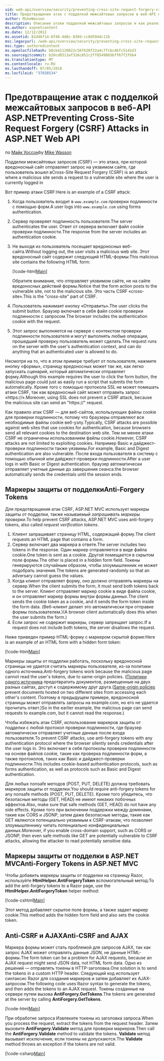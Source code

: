 ```yaml
---
uid: web-api/overview/security/preventing-cross-site-request-forgery-csrf-attacks
title: Предотвращение атак с подделкой межсайтовых запросов в веб-API ASP.NET | Документация Майкрософт
author: MikeWasson
description: Описание атаки подделкой межсайтовых запросов и как реализовать меры anti-CSRF в ASP.NET Web API.
ms.author: aspnetcontent
ms.date: 12/12/2012
ms.assetid: 81d46f14-8f48-4d8c-830d-cc8d594dc11b
msc.legacyurl: /web-api/overview/security/preventing-cross-site-request-forgery-csrf-attacks
msc.type: authoredcontent
ms.openlocfilehash: b8cb42120822c56f620f22a4c7fcbc4bfc5141d3
ms.sourcegitcommit: b28cd0313af316c051c2ff8549865bff67f2fbb4
ms.translationtype: MT
ms.contentlocale: ru-RU
ms.lasthandoff: 07/05/2018
ms.locfileid: "37838534"
---
```

<a name="preventing-cross-site-request-forgery-csrf-attacks-in-aspnet-web-api"></a><span data-ttu-id="49ec2-103">Предотвращение атак с подделкой межсайтовых запросов в веб-API ASP.NET</span><span class="sxs-lookup"><span data-stu-id="49ec2-103">Preventing Cross-Site Request Forgery (CSRF) Attacks in ASP.NET Web API</span></span>
====================
<span data-ttu-id="49ec2-104">по [Майк Уоссон](https://github.com/MikeWasson)</span><span class="sxs-lookup"><span data-stu-id="49ec2-104">by [Mike Wasson](https://github.com/MikeWasson)</span></span>

<span data-ttu-id="49ec2-105">Подделки межсайтовых запросов (CSRF) — это атака, при которой вредоносный сайт отправляет запрос на уязвимом сайте, где пользователь вошел в</span><span class="sxs-lookup"><span data-stu-id="49ec2-105">Cross-Site Request Forgery (CSRF) is an attack where a malicious site sends a request to a vulnerable site where the user is currently logged in</span></span>

<span data-ttu-id="49ec2-106">Вот пример атаки CSRF:</span><span class="sxs-lookup"><span data-stu-id="49ec2-106">Here is an example of a CSRF attack:</span></span>

1. <span data-ttu-id="49ec2-107">Когда пользователь входит в `www.example.com` проверки подлинности с помощью форм.</span><span class="sxs-lookup"><span data-stu-id="49ec2-107">A user logs into `www.example.com` using forms authentication.</span></span>
2. <span data-ttu-id="49ec2-108">Сервер проверяет подлинность пользователя.</span><span class="sxs-lookup"><span data-stu-id="49ec2-108">The server authenticates the user.</span></span> <span data-ttu-id="49ec2-109">Ответ от сервера включает файл cookie проверки подлинности.</span><span class="sxs-lookup"><span data-stu-id="49ec2-109">The response from the server includes an authentication cookie.</span></span>
3. <span data-ttu-id="49ec2-110">Не выходя из пользователь посещает вредоносных веб-сайта.</span><span class="sxs-lookup"><span data-stu-id="49ec2-110">Without logging out, the user visits a malicious web site.</span></span> <span data-ttu-id="49ec2-111">Этот вредоносный сайт содержит следующий HTML-формы:</span><span class="sxs-lookup"><span data-stu-id="49ec2-111">This malicious site contains the following HTML form:</span></span> 

    [!code-html[Main](preventing-cross-site-request-forgery-csrf-attacks/samples/sample1.html)]

    <span data-ttu-id="49ec2-112">Обратите внимание, что отправляет уязвимом сайте, не на сайте вредоносных действий формы.</span><span class="sxs-lookup"><span data-stu-id="49ec2-112">Notice that the form action posts to the vulnerable site, not to the malicious site.</span></span> <span data-ttu-id="49ec2-113">Это часть CSRF «cross-site».</span><span class="sxs-lookup"><span data-stu-id="49ec2-113">This is the "cross-site" part of CSRF.</span></span>
4. <span data-ttu-id="49ec2-114">Пользователь нажимает кнопку «Отправить».</span><span class="sxs-lookup"><span data-stu-id="49ec2-114">The user clicks the submit button.</span></span> <span data-ttu-id="49ec2-115">Браузер включает в себя файл cookie проверки подлинности с запросом.</span><span class="sxs-lookup"><span data-stu-id="49ec2-115">The browser includes the authentication cookie with the request.</span></span>
5. <span data-ttu-id="49ec2-116">Этот запрос выполняется на сервере с контекстом проверки подлинности пользователя и могут выполнять любые операции, прошедший проверку пользователь может сделать.</span><span class="sxs-lookup"><span data-stu-id="49ec2-116">The request runs on the server with the user's authentication context, and can do anything that an authenticated user is allowed to do.</span></span>

<span data-ttu-id="49ec2-117">Несмотря на то, что в этом примере требует от пользователя, нажмите кнопку «формы», страницу вредоносных может так же, как легко запускать сценарий, который автоматически отправляет форму.</span><span class="sxs-lookup"><span data-stu-id="49ec2-117">Although this example requires the user to click the form button, the malicious page could just as easily run a script that submits the form automatically.</span></span> <span data-ttu-id="49ec2-118">Кроме того с помощью протокола SSL не может помешать атаки CSRF, так как вредоносный сайт может отправить запрос «https://».</span><span class="sxs-lookup"><span data-stu-id="49ec2-118">Moreover, using SSL does not prevent a CSRF attack, because the malicious site can send an "https://" request.</span></span>

<span data-ttu-id="49ec2-119">Как правило атак CSRF — для веб-сайтов, использующих файлы cookie для проверки подлинности, потому что браузеры отправляют все необходимые файлы cookie веб-узлу.</span><span class="sxs-lookup"><span data-stu-id="49ec2-119">Typically, CSRF attacks are possible against web sites that use cookies for authentication, because browsers send all relevant cookies to the destination web site.</span></span> <span data-ttu-id="49ec2-120">Тем не менее атаки CSRF не ограничены использованием файлы cookie.</span><span class="sxs-lookup"><span data-stu-id="49ec2-120">However, CSRF attacks are not limited to exploiting cookies.</span></span> <span data-ttu-id="49ec2-121">Например Basic и дайджест-проверки подлинности также уязвимы.</span><span class="sxs-lookup"><span data-stu-id="49ec2-121">For example, Basic and Digest authentication are also vulnerable.</span></span> <span data-ttu-id="49ec2-122">После входа пользователя в систему с помощью обычной или дайджест-проверки подлинности.</span><span class="sxs-lookup"><span data-stu-id="49ec2-122">After a user logs in with Basic or Digest authentication.</span></span> <span data-ttu-id="49ec2-123">браузер автоматически отправляет учетные данные до завершения сеанса.</span><span class="sxs-lookup"><span data-stu-id="49ec2-123">the browser automatically sends the credentials until the session ends.</span></span>

## <a name="anti-forgery-tokens"></a><span data-ttu-id="49ec2-124">Маркеры защиты от подделки</span><span class="sxs-lookup"><span data-stu-id="49ec2-124">Anti-Forgery Tokens</span></span>

<span data-ttu-id="49ec2-125">Для предотвращения атак CSRF, ASP.NET MVC использует маркеры защиты от подделки, также называемый *запрашивать маркеры проверки*.</span><span class="sxs-lookup"><span data-stu-id="49ec2-125">To help prevent CSRF attacks, ASP.NET MVC uses anti-forgery tokens, also called *request verification tokens*.</span></span>

1. <span data-ttu-id="49ec2-126">Клиент запрашивает страницу HTML, содержащий форму.</span><span class="sxs-lookup"><span data-stu-id="49ec2-126">The client requests an HTML page that contains a form.</span></span>
2. <span data-ttu-id="49ec2-127">Сервер включает два маркера в ответе.</span><span class="sxs-lookup"><span data-stu-id="49ec2-127">The server includes two tokens in the response.</span></span> <span data-ttu-id="49ec2-128">Один маркер отправляется в виде файла cookie.</span><span class="sxs-lookup"><span data-stu-id="49ec2-128">One token is sent as a cookie.</span></span> <span data-ttu-id="49ec2-129">Другой помещается в скрытом поле формы.</span><span class="sxs-lookup"><span data-stu-id="49ec2-129">The other is placed in a hidden form field.</span></span> <span data-ttu-id="49ec2-130">Токены генерируются случайным образом, чтобы злоумышленник не может подобрать значения.</span><span class="sxs-lookup"><span data-stu-id="49ec2-130">The tokens are generated randomly so that an adversary cannot guess the values.</span></span>
3. <span data-ttu-id="49ec2-131">Когда клиент отправляет форму, оно должно отправлять маркеры на сервер.</span><span class="sxs-lookup"><span data-stu-id="49ec2-131">When the client submits the form, it must send both tokens back to the server.</span></span> <span data-ttu-id="49ec2-132">Клиент отправляет маркер cookie в виде файла cookie, и он отправляет маркер формы внутри формы данных.</span><span class="sxs-lookup"><span data-stu-id="49ec2-132">The client sends the cookie token as a cookie, and it sends the form token inside the form data.</span></span> <span data-ttu-id="49ec2-133">(Веб-клиент делает это автоматически при отправке формы пользователем.)</span><span class="sxs-lookup"><span data-stu-id="49ec2-133">(A browser client automatically does this when the user submits the form.)</span></span>
4. <span data-ttu-id="49ec2-134">Если запрос не содержит маркеры, сервер запрещает запрос.</span><span class="sxs-lookup"><span data-stu-id="49ec2-134">If a request does not include both tokens, the server disallows the request.</span></span>

<span data-ttu-id="49ec2-135">Ниже приведен пример HTML-форму с маркером скрытой форме:</span><span class="sxs-lookup"><span data-stu-id="49ec2-135">Here is an example of an HTML form with a hidden form token:</span></span>

[!code-html[Main](preventing-cross-site-request-forgery-csrf-attacks/samples/sample2.html)]

<span data-ttu-id="49ec2-136">Маркеры защиты от подделки работать, поскольку вредоносной страницы не удается считать маркеры пользователя, из-за политики одного источника.</span><span class="sxs-lookup"><span data-stu-id="49ec2-136">Anti-forgery tokens work because the malicious page cannot read the user's tokens, due to same-origin policies.</span></span> <span data-ttu-id="49ec2-137">([Политики одного источника](http://www.w3.org/Security/wiki/Same_Origin_Policy) предотвратить документов, размещенные на двух разных сайтах, доступ к содержимому друг друга.</span><span class="sxs-lookup"><span data-stu-id="49ec2-137">([Same-origin policies](http://www.w3.org/Security/wiki/Same_Origin_Policy) prevent documents hosted on two different sites from accessing each other's content.</span></span> <span data-ttu-id="49ec2-138">Поэтому в предыдущем примере, вредоносной страницы может отправлять запросы на example.com, но его не удается прочитать ответ.)</span><span class="sxs-lookup"><span data-stu-id="49ec2-138">So in the earlier example, the malicious page can send requests to example.com, but it cannot read the response.)</span></span>

<span data-ttu-id="49ec2-139">Чтобы избежать атак CSRF, использование маркеров защиты от подделки с любой протокол проверки подлинности, где браузер автоматически отправляет учетные данные после входа пользователя.</span><span class="sxs-lookup"><span data-stu-id="49ec2-139">To prevent CSRF attacks, use anti-forgery tokens with any authentication protocol where the browser silently sends credentials after the user logs in.</span></span> <span data-ttu-id="49ec2-140">Это включает в себя протоколы проверки подлинности на основе файлов cookie, такие как проверка подлинности форм, а также протоколов, таких как Basic и дайджест-проверки подлинности.</span><span class="sxs-lookup"><span data-stu-id="49ec2-140">This includes cookie-based authentication protocols, such as forms authentication, as well as protocols such as Basic and Digest authentication.</span></span>

<span data-ttu-id="49ec2-141">Для любых nonsafe методов (POST, PUT, DELETE) должна требовать маркеров защиты от подделки.</span><span class="sxs-lookup"><span data-stu-id="49ec2-141">You should require anti-forgery tokens for any nonsafe methods (POST, PUT, DELETE).</span></span> <span data-ttu-id="49ec2-142">Кроме того убедитесь, что безопасные методы (GET, HEAD) не имеют никаких побочных эффектов.</span><span class="sxs-lookup"><span data-stu-id="49ec2-142">Also, make sure that safe methods (GET, HEAD) do not have any side effects.</span></span> <span data-ttu-id="49ec2-143">Кроме того при включении поддержки между доменами, такие как CORS и JSONP, затем даже безопасные методы, такие как GET являются потенциально уязвимым к CSRF-атакам, что позволяет злоумышленнику читать потенциально конфиденциальных данных.</span><span class="sxs-lookup"><span data-stu-id="49ec2-143">Moreover, if you enable cross-domain support, such as CORS or JSONP, then even safe methods like GET are potentially vulnerable to CSRF attacks, allowing the attacker to read potentially sensitive data.</span></span>

## <a name="anti-forgery-tokens-in-aspnet-mvc"></a><span data-ttu-id="49ec2-144">Маркеры защиты от подделки в ASP.NET MVC</span><span class="sxs-lookup"><span data-stu-id="49ec2-144">Anti-Forgery Tokens in ASP.NET MVC</span></span>

<span data-ttu-id="49ec2-145">Чтобы добавить маркеры защиты от подделки на страницу Razor, используйте **HtmlHelper.AntiForgeryToken** вспомогательный метод:</span><span class="sxs-lookup"><span data-stu-id="49ec2-145">To add the anti-forgery tokens to a Razor page, use the **HtmlHelper.AntiForgeryToken** helper method:</span></span>

[!code-cshtml[Main](preventing-cross-site-request-forgery-csrf-attacks/samples/sample3.cshtml)]

<span data-ttu-id="49ec2-146">Этот метод добавляет скрытое поле формы, а также задает маркер cookie.</span><span class="sxs-lookup"><span data-stu-id="49ec2-146">This method adds the hidden form field and also sets the cookie token.</span></span>

## <a name="anti-csrf-and-ajax"></a><span data-ttu-id="49ec2-147">Anti-CSRF и AJAX</span><span class="sxs-lookup"><span data-stu-id="49ec2-147">Anti-CSRF and AJAX</span></span>

<span data-ttu-id="49ec2-148">Маркера формы может стать проблемой для запросов AJAX, так как запрос AJAX может отправлять данные JSON, не данные HTML-формы.</span><span class="sxs-lookup"><span data-stu-id="49ec2-148">The form token can be a problem for AJAX requests, because an AJAX request might send JSON data, not HTML form data.</span></span> <span data-ttu-id="49ec2-149">Одно из решений — отправлять токены в HTTP-заголовка.</span><span class="sxs-lookup"><span data-stu-id="49ec2-149">One solution is to send the tokens in a custom HTTP header.</span></span> <span data-ttu-id="49ec2-150">Следующий код использует синтаксис Razor для создания маркеров и затем добавляет их AJAX-запросом.</span><span class="sxs-lookup"><span data-stu-id="49ec2-150">The following code uses Razor syntax to generate the tokens, and then adds the tokens to an AJAX request.</span></span> <span data-ttu-id="49ec2-151">Токены созданные на сервере путем вызова **AntiForgery.GetTokens**.</span><span class="sxs-lookup"><span data-stu-id="49ec2-151">The tokens are generated at the server by calling **AntiForgery.GetTokens**.</span></span>

[!code-html[Main](preventing-cross-site-request-forgery-csrf-attacks/samples/sample4.html)]

<span data-ttu-id="49ec2-152">При обработке запроса Извлеките токены из заголовка запроса.</span><span class="sxs-lookup"><span data-stu-id="49ec2-152">When you process the request, extract the tokens from the request header.</span></span> <span data-ttu-id="49ec2-153">Затем вызовите **AntiForgery.Validate** метод для проверки маркеров.</span><span class="sxs-lookup"><span data-stu-id="49ec2-153">Then call the **AntiForgery.Validate** method to validate the tokens.</span></span> <span data-ttu-id="49ec2-154">**Validate** метод вызывает исключение, если токены не допускаются.</span><span class="sxs-lookup"><span data-stu-id="49ec2-154">The **Validate** method throws an exception if the tokens are not valid.</span></span>

[!code-csharp[Main](preventing-cross-site-request-forgery-csrf-attacks/samples/sample5.cs)]
